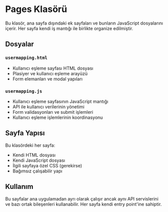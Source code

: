 # Pages Klasörü

Bu klasör, ana sayfa dışındaki ek sayfaları ve bunların JavaScript dosyalarını içerir. Her sayfa kendi iş mantığı ile birlikte organize edilmiştir.

## Dosyalar

### `usermapping.html`
- Kullanıcı eşleme sayfası HTML dosyası
- Plasiyer ve kullanıcı eşleme arayüzü
- Form elemanları ve modal yapıları

### `usermapping.js`
- Kullanıcı eşleme sayfasının JavaScript mantığı
- API ile kullanıcı verilerinin yönetimi
- Form validasyonları ve submit işlemleri
- Kullanıcı eşleme işlemlerinin koordinasyonu

## Sayfa Yapısı

Bu klasördeki her sayfa:
- Kendi HTML dosyası
- Kendi JavaScript dosyası
- İlgili sayfaya özel CSS (gerekirse)
- Bağımsız çalışabilir yapı

## Kullanım

Bu sayfalar ana uygulamadan ayrı olarak çalışır ancak aynı API servislerini ve bazı ortak bileşenleri kullanabilir. Her sayfa kendi entry point'ine sahiptir.
